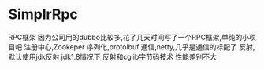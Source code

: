 # SimplrRpc
RPC框架
因为公司用的dubbo比较多,花了几天时间写了一个RPC框架,单纯的小项目吧
注册中心,Zookeper
序列化,protolbuf
通信,netty,几乎是通信的标配了
反射,默认使用jdk反射 jdk1.8情况下 反射和cglib字节码技术 性能差别不大

